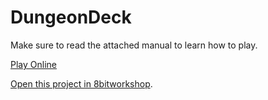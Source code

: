 DungeonDeck
=====

Make sure to read the attached manual to learn how to play.

[Play Online](https://jbourgeot.com/games/dungeon_deck/dungeondeck.html)

[Open this project in 8bitworkshop](http://8bitworkshop.com/redir.html?platform=vcs&githubURL=https%3A%2F%2Fgithub.com%2Fdragonsploder%2FDungeonDeck&file=DungeonDeck.dasm).
